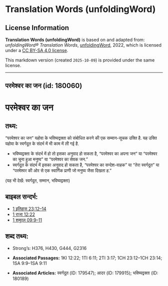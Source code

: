 # Translation Words (unfoldingWord)

## License Information

**Translation Words (unfoldingWord)** is based on and adapted from: _unfoldingWord® Translation Words_, [unfoldingWord](https://unfoldingword.org/utw), 2022, which is licensed under a [CC BY-SA 4.0 license](https://creativecommons.org/licenses/by-sa/4.0/legalcode.en).

This markdown version (created `2025-10-09`) is provided under the same license.



--------------------------------

## परमेश्‍वर का जन (id: 180060)

परमेश्‍वर का जन
===============

तथ्य:
-----

“परमेश्वर का जन” यहोवा के भविष्यद्वक्ता को संबोधित करने की एक सम्मान\-सूचक उक्ति है. यह उक्ति यहोवा के स्वर्गदूत के संदर्भ में भी काम में ली गई है.

* भविष्यद्वक्ता के संदर्भ में हो तो इसका अनुवाद हो सकता है, “परमेश्वर का अपना जन” या “परमेश्वर का चुना हुआ मनुष्य” या “परमेश्वर का सेवक जन.”
* स्वर्गदूत के संदर्भ में इसका अनुवाद हो सकता है, “परमेश्वर का सन्देश\-वाहक” या “तेरा स्वर्गदूत” या “परमेश्वर की ओर से एक स्वार्गिक प्राणी जो मनुष्य जैसा दिखता ह.”

(यह भी देखें: स्वर्गदूत, सम्मान, भविष्यद्वक्ता)

बाइबल सन्दर्भ:
--------------

* [1 इतिहास 23:12–14](https://ref.ly/1Chr0:0)
* [1 राजा 12:22](https://ref.ly/1Kgs0:0)
* [1 शमूएल 09:9–11](https://ref.ly/1Sam0:0)

शब्द तथ्य:
----------

* Strong’s: H376, H430, G444, G2316

* **Associated Passages:** 1KI 12:22; 1TI 6:11; 2TI 3:17; 1CH 23:12–1CH 23:14; 1SA 9:9–1SA 9:11
* **Associated Articles:** स्वर्गदूत (ID: 179547); आदर (ID: 179915); भविष्यद्वक्ता (ID: 180189)

